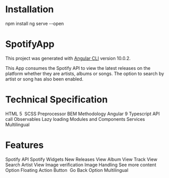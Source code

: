 # Installation

npm install
ng serve --open

# SpotifyApp

This project was generated with [Angular CLI](https://github.com/angular/angular-cli) version 10.0.2.

This App consumes the Spotify API to view the latest releases on the platform whether they are artists, albums or songs. 
The option to search by artist or song has also been enabled.

# Technical Specification

HTML 5 
SCSS Preprocessor
BEM Methodology
Angular 9
Typescript
API call
Observables
Lazy loading
Modules and Components
Services
Multilingual

# Features

Spotify API
Spotify Widgets
New Releases View
Album View
Track View
Search
Artist View
Image verification
Image Handling
See more content Option
Floating Action Button 
Go Back Option
Multilingual
